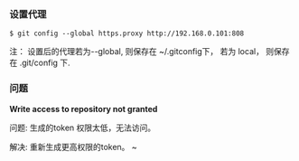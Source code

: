 ### 设置代理
```
$ git config --global https.proxy http://192.168.0.101:808
```
注： 设置后的代理若为--global, 则保存在 ~/.gitconfig下， 若为 local， 则保存在 .git/config 下.

### 问题

**Write access to repository not granted**

问题: 生成的token 权限太低，无法访问。

解决: 重新生成更高权限的token。
~                             
